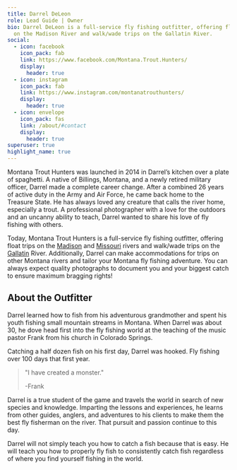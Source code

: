 ```yaml
---
title: Darrel DeLeon
role: Lead Guide | Owner
bio: Darrel DeLeon is a full-service fly fishing outfitter, offering float trips
  on the Madison River and walk/wade trips on the Gallatin River.
social:
  - icon: facebook
    icon_pack: fab
    link: https://www.facebook.com/Montana.Trout.Hunters/
    display:
      header: true
  - icon: instagram
    icon_pack: fab
    link: https://www.instagram.com/montanatrouthunters/
    display:
      header: true
  - icon: envelope
    icon_pack: fas
    link: /about/#contact
    display:
      header: true
superuser: true
highlight_name: true
---
```


Montana Trout Hunters was launched in 2014 in Darrel’s kitchen over a plate of spaghetti. A native of Billings, Montana, and a newly retired military officer, Darrel made a complete career change. After a combined 26 years of active duty in the Army and Air Force, he came back home to the Treasure State. He has always loved any creature that calls the river home, especially a trout. A professional photographer with a love for the outdoors and an uncanny ability to teach, Darrel wanted to share his love of fly fishing with others.

Today, Montana Trout Hunters is a full-service fly fishing outfitter, offering float trips on the [Madison](/our-rivers/#madison-river) and [Missouri](/our-rivers/#missouri-river) rivers and walk/wade trips on the [Gallatin](/our-rivers/#gallatin-river) River. Additionally, Darrel can make accommodations for trips on other Montana rivers and tailor your Montana fly fishing adventure. You can always expect quality photographs to document you and your biggest catch to ensure maximum bragging rights!

## About the Outfitter

Darrel learned how to fish from his adventurous grandmother and spent his youth fishing small mountain streams in Montana. When Darrel was about 30, he dove head first into the fly fishing world at the teaching of the music pastor Frank from his church in Colorado Springs.

Catching a half dozen fish on his first day, Darrel was hooked. Fly fishing over 100 days that first year.

> "I have created a monster."
>
> \-Frank

Darrel is a true student of the game and travels the world in search of new species and knowledge. Imparting the lessons and experiences, he learns from other guides, anglers, and adventures to his clients to make them the best fly fisherman on the river. That pursuit and passion continue to this day.

Darrel will not simply teach you how to catch a fish because that is easy. He will teach you how to properly fly fish to consistently catch fish regardless of where you find yourself fishing in the world.
